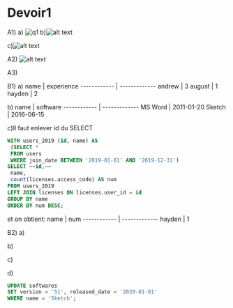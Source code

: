 
# Devoir1

A1)
a)
![q1](https://user-images.githubusercontent.com/43187263/109407483-1e243a00-794f-11eb-9f9e-769d74617260.png)
b)![alt text](https://github.com/[username]/[reponame]/blob/[branch]/image.jpg?raw=true)

c)![alt text](https://github.com/[username]/[reponame]/blob/[branch]/image.jpg?raw=true)

A2)
![alt text](https://github.com/[username]/[reponame]/blob/[branch]/image.jpg?raw=true)

A3)


B1)
a)
name   | experience
------------ | -------------
andrew | 3
august | 1
hayden | 2

b)
name   | software
------------ | -------------
MS Word | 2011-01-20
Sketch | 2016-06-15

c)Il faut enlever id du SELECT
```sql
WITH users_2019 (id, name) AS
 (SELECT *
 FROM users
 WHERE join_date BETWEEN '2019-01-01' AND '2019-12-31')
SELECT ~~id,~~
 name,
 count(licenses.access_code) AS num
FROM users_2019
LEFT JOIN licenses ON licenses.user_id = id
GROUP BY name
ORDER BY num DESC;
```
et on obtient:
name   | num
------------ | -------------
hayden | 1

B2)
a)

b)

c)

d)
```sql
UPDATE softwares
SET version = '51', released_date = '2020-01-01'
WHERE name = 'Sketch';
```





















